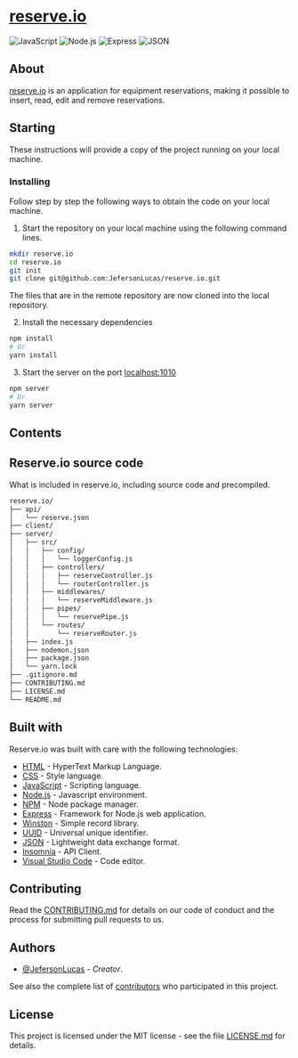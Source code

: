 # [reserve.io](https://github.com/JefersonLucas/reserve.io)

![JavaScript](https://img.shields.io/badge/-JavaScript-21262d?fff&style=flat-square&logo=javascript)
![Node.js](https://img.shields.io/badge/-Node.js-21262d?style=flat-square&logo=node.js&logoColor=509941)
![Express](https://img.shields.io/badge/-Express-21262d?style=flat-square&logo=express)
![JSON](https://img.shields.io/badge/-JSON-21262d?style=flat-square&logo=json&logoColor=gray)

## About

[reserve.io](https://github.com/JefersonLucas/reserve.io) is an application for equipment reservations, making it possible to insert, read, edit and remove reservations.

## Starting

These instructions will provide a copy of the project running on your local machine.

### Installing

Follow step by step the following ways to obtain the code on your local machine.

1. Start the repository on your local machine using the following command lines.

```bash
mkdir reserve.io
cd reserve.io
git init
git clone git@github.com:JefersonLucas/reserve.io.git
```

The files that are in the remote repository are now cloned into the local repository.

2. Install the necessary dependencies

```bash
npm install
# Or
yarn install
```

3. Start the server on the port [localhost:1010](http://localhost:1010/api)

```bash
npm server
# Or
yarn server
```

## Contents

## Reserve.io source code

What is included in reserve.io, including source code and precompiled.

```txt
reserve.io/
├── api/
│   └── reserve.json
├── client/
├── server/
│   ├── src/
│   │   ├── config/
│   │   │   └── loggerConfig.js
│   │   ├── controllers/
│   │   │   ├── reserveController.js
│   │   │   └── routerController.js
│   │   ├── middlewares/
│   │   │   └── reserveMiddleware.js
│   │   ├── pipes/
│   │   │   └── reservePipe.js
│   │   └── routes/
│   │       └── reserveRouter.js
│   ├── index.js
│   ├── nodemon.json
│   ├── package.json
│   └── yarn.lock
├── .gitignore.md
├── CONTRIBUTING.md
├── LICENSE.md
└── README.md
```

## Built with

Reserve.io was built with care with the following technologies:

- [HTML](https://developer.mozilla.org/pt-BR/docs/Web/HTML) - HyperText Markup Language.
- [CSS](https://developer.mozilla.org/pt-BR/docs/Web/CSS) - Style language.
- [JavaScript](https://developer.mozilla.org/pt-BR/docs/Web/javascript) - Scripting language.
- [Node.js](https://nodejs.org/en/) - Javascript environment.
- [NPM](https://www.npmjs.com/) - Node package manager.
- [Express](https://expressjs.com/) - Framework for Node.js web application.
- [Winston](https://www.npmjs.com/package/winston) - Simple record library.
- [UUID](https://www.npmjs.com/package/uuid) - Universal unique identifier.
- [JSON](https://www.json.org/) - Lightweight data exchange format.
- [Insomnia](https://insomnia.rest/) - API Client.
- [Visual Studio Code](https://code.visualstudio.com/) - Code editor.

## Contributing

Read the [CONTRIBUTING.md](https://github.com/JefersonLucas/reserve.io/blob/master/CONTRIBUTING.md) for details on our code of conduct and the process for submitting pull requests to us.

## Authors

- [@JefersonLucas](https://github.com/JefersonLucas) - _Creator_.

See also the complete list of [contributors](https://github.com/JefersonLucas/reserve.io/contributors) who participated in this project.

## License

This project is licensed under the MIT license - see the file [LICENSE.md](https://github.com/JefersonLucas/reserve.io/blob/master/LICENSE.md) for details.
